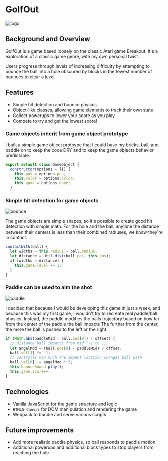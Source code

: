 # GolfOut
![logo](https://github.com/Paul-Ryan/smashout/blob/master/docs/logo.png)

## Background and Overview

GolfOut is a game based loosely on the classic Atari game Breakout. It's a exploration of a classic game genre, with my own personal twist.

Users progress through levels of increasing difficulty by attempting to bounce the ball into a hole obscured by blocks in the fewest number of bounces to clear a level.

## Features

 * Simple hit detection and bounce physics.
 * Object-like classes, allowing game elements to track their own state
 * Collect powerups to lower your score as you play
 * Compete to try and get the lowest score!

### Game objects inherit from game object prototype
I built a simple game object protoype that I could base my bricks, ball, and paddle on to keep the code DRY and to keep the game objects behavior predictable.
```JavaScript
export default class GameObject {
  constructor(options = {}) {
    this.pos = options.pos;
    this.color = options.color;
    this.game = options.game;
  }
```

### Simple hit detection for game objects

![bounce](https://github.com/Paul-Ryan/smashout/blob/master/docs/dblbounce.gif)

The game objects are simple shapes, so it's possible to create good hit detection with simple math. For the hole and the ball, anytime the distance between their centers is less than their combined radiuses, we know they're in contact.
```JavaScript
contactWith(ball) {
  let widths = this.radius + ball.radius;
  let distance = Util.dist(ball.pos, this.pos);
  if (widths > distance) {
    this.game.level += 1;
  }
}
```

### Paddle can be used to aim the shot

![paddle](https://github.com/Paul-Ryan/smashout/blob/master/docs/bounce2.gif)

I decided that because I would be developing this game in just a week, and because this was my first game, I wouldn't try to recreate real paddle/ball physics. Instead, the paddle modifies the balls trajectory based on how far from the center of the paddle the ball impacts The further from the center, the more the ball is pushed to the left or the right.
```JavaScript
if (Math.abs(paddleMid - ball.pos[0]) < offset) {
  // distance ball impacts from mid (-1 to 1)
  let angelMod = (ball.pos[0] - paddleMid) / offset;
  ball.vel[1] *= -1;
  // controlls how much the impact location changes ball path
  ball.vel[0] += angelMod * 3;
  this.bounceSound.play();
  this.game.score++;
}
```

## Technologies

* Vanilla JavaScript for the game structure and logic
* `HTML5 Canvas` for DOM manipulation and rendering the game
* Webpack to bundle and serve various scripts

## Future improvements

* Add more realistic paddle physics, so ball responds to paddle motion.
* Additional powerups and additional block types to stop players from reaching the hole.
